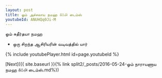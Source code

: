 ```yaml
---
layout: post
title: ஓம் அச்சலாய நமஹ ௧௦௮ டைம்ஸ்
youtubeId: ANUHQq0Ji-M
---
```

 
 
 ஓம் சுதீர்தயா நமஹ  
 
 -  ஒரு சிறந்த ஆசிரியரின் வடிவத்தில் யார் 
 
  
 
  
 
 
 
 
 
 


{% include youtubePlayer.html id=page.youtubeId %}
 
[Next]({{ site.baseurl }}{% link  split2/_posts/2016-05-24-ஓம் நாராயணாய நமஹ ௧௦௮ டைம்ஸ்.md%})
 

